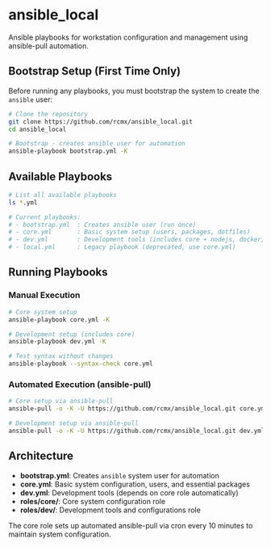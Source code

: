 # ansible_local
Ansible playbooks for workstation configuration and management using ansible-pull automation.

## Bootstrap Setup (First Time Only)

Before running any playbooks, you must bootstrap the system to create the `ansible` user:

```bash
# Clone the repository
git clone https://github.com/rcmx/ansible_local.git
cd ansible_local

# Bootstrap - creates ansible user for automation
ansible-playbook bootstrap.yml -K
```

## Available Playbooks

```bash
# List all available playbooks
ls *.yml

# Current playbooks:
# - bootstrap.yml  : Creates ansible user (run once)
# - core.yml       : Basic system setup (users, packages, dotfiles)
# - dev.yml        : Development tools (includes core + nodejs, docker, dotnet)
# - local.yml      : Legacy playbook (deprecated, use core.yml)
```

## Running Playbooks

### Manual Execution
```bash
# Core system setup
ansible-playbook core.yml -K

# Development setup (includes core)
ansible-playbook dev.yml -K

# Test syntax without changes
ansible-playbook --syntax-check core.yml
```

### Automated Execution (ansible-pull)
```bash
# Core setup via ansible-pull
ansible-pull -o -K -U https://github.com/rcmx/ansible_local.git core.yml

# Development setup via ansible-pull  
ansible-pull -o -K -U https://github.com/rcmx/ansible_local.git dev.yml
```

## Architecture

- **bootstrap.yml**: Creates `ansible` system user for automation
- **core.yml**: Basic system configuration, users, and essential packages
- **dev.yml**: Development tools (depends on core role automatically)
- **roles/core/**: Core system configuration role
- **roles/dev/**: Development tools and configurations role

The core role sets up automated ansible-pull via cron every 10 minutes to maintain system configuration.



